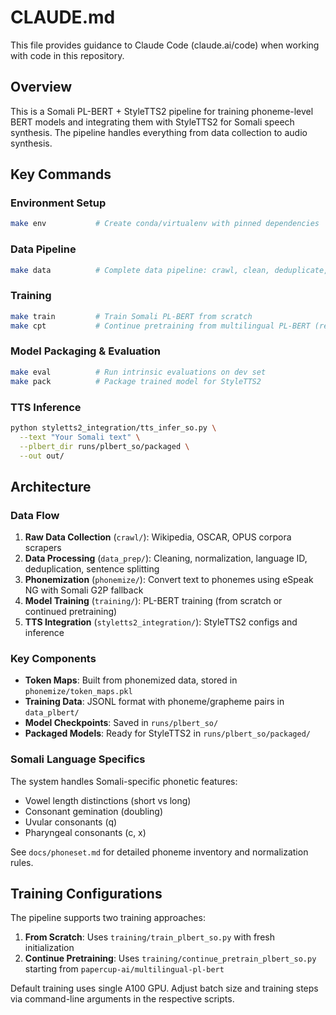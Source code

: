 # CLAUDE.md

This file provides guidance to Claude Code (claude.ai/code) when working with code in this repository.

## Overview

This is a Somali PL-BERT + StyleTTS2 pipeline for training phoneme-level BERT models and integrating them with StyleTTS2 for Somali speech synthesis. The pipeline handles everything from data collection to audio synthesis.

## Key Commands

### Environment Setup
```bash
make env           # Create conda/virtualenv with pinned dependencies
```

### Data Pipeline
```bash
make data          # Complete data pipeline: crawl, clean, deduplicate, phonemize
```

### Training
```bash
make train         # Train Somali PL-BERT from scratch
make cpt           # Continue pretraining from multilingual PL-BERT (recommended)
```

### Model Packaging & Evaluation
```bash
make eval          # Run intrinsic evaluations on dev set
make pack          # Package trained model for StyleTTS2
```

### TTS Inference
```bash
python styletts2_integration/tts_infer_so.py \
  --text "Your Somali text" \
  --plbert_dir runs/plbert_so/packaged \
  --out out/
```

## Architecture

### Data Flow
1. **Raw Data Collection** (`crawl/`): Wikipedia, OSCAR, OPUS corpora scrapers
2. **Data Processing** (`data_prep/`): Cleaning, normalization, language ID, deduplication, sentence splitting
3. **Phonemization** (`phonemize/`): Convert text to phonemes using eSpeak NG with Somali G2P fallback
4. **Model Training** (`training/`): PL-BERT training (from scratch or continued pretraining)
5. **TTS Integration** (`styletts2_integration/`): StyleTTS2 configs and inference

### Key Components

- **Token Maps**: Built from phonemized data, stored in `phonemize/token_maps.pkl`
- **Training Data**: JSONL format with phoneme/grapheme pairs in `data_plbert/`
- **Model Checkpoints**: Saved in `runs/plbert_so/`
- **Packaged Models**: Ready for StyleTTS2 in `runs/plbert_so/packaged/`

### Somali Language Specifics

The system handles Somali-specific phonetic features:
- Vowel length distinctions (short vs long)
- Consonant gemination (doubling)
- Uvular consonants (q)
- Pharyngeal consonants (c, x)

See `docs/phoneset.md` for detailed phoneme inventory and normalization rules.

## Training Configurations

The pipeline supports two training approaches:
1. **From Scratch**: Uses `training/train_plbert_so.py` with fresh initialization
2. **Continue Pretraining**: Uses `training/continue_pretrain_plbert_so.py` starting from `papercup-ai/multilingual-pl-bert`

Default training uses single A100 GPU. Adjust batch size and training steps via command-line arguments in the respective scripts.